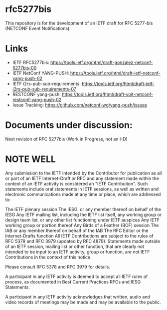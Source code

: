 # rfc5277bis

This repository is for the development of an IETF draft for RFC 5277-bis (NETCONF Event Notifications).  

# Links

* IETF RFC5277bis:                https://tools.ietf.org/html/draft-gonzalez-netconf-5277bis-00
* IETF NetConf YANG-PUSH:         https://tools.ietf.org/html/draft-ietf-netconf-yang-push-02
* IETF i2rs-pub-sub-requirements: https://tools.ietf.org/html/draft-ietf-i2rs-pub-sub-requirements-07
* RESTCONF yang-push:             https://tools.ietf.org/html/draft-voit-netconf-restconf-yang-push-02
* Issue Tracking:                 https://github.com/netconf-wg/yang-push/issues

# Documents under discussion:
Next revision of RFC 5277bis  (Work in Progress, not an I-D)

# NOTE WELL

Any submission to the IETF intended by the Contributor for publication as all or part of an IETF Internet-Draft or RFC and any statement made within the context of an IETF activity is considered an "IETF Contribution". Such statements include oral statements in IETF sessions, as well as written and electronic communications made at any time or place, which are addressed to:

The IETF plenary session
The IESG, or any member thereof on behalf of the IESG
Any IETF mailing list, including the IETF list itself, any working group or design team list, or any other list functioning under IETF auspices
Any IETF working group or portion thereof
Any Birds of a Feather (BOF) session
The IAB or any member thereof on behalf of the IAB
The RFC Editor or the Internet-Drafts function
All IETF Contributions are subject to the rules of RFC 5378 and RFC 3979 (updated by RFC 4879).
Statements made outside of an IETF session, mailing list or other function, that are clearly not intended to be input to an IETF activity, group or function, are not IETF Contributions in the context of this notice.

Please consult RFC 5378 and RFC 3979 for details.

A participant in any IETF activity is deemed to accept all IETF rules of process, as documented in Best Current Practices RFCs and IESG Statements.

A participant in any IETF activity acknowledges that written, audio and video records of meetings may be made and may be available to the public.
